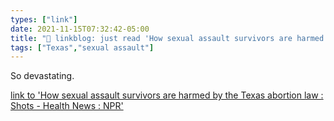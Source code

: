```yaml
---
types: ["link"]
date: 2021-11-15T07:32:42-05:00
title: "🔗 linkblog: just read 'How sexual assault survivors are harmed by the Texas abortion law : Shots - Health News : NPR'"
tags: ["Texas","sexual assault"]
---
```

So devastating.
 
[link to 'How sexual assault survivors are harmed by the Texas abortion law : Shots - Health News : NPR'](https://www.npr.org/sections/health-shots/2021/11/15/1054710917/texas-abortion-law-harm-sexual-assault-survivors)
